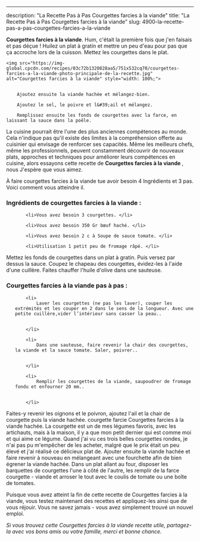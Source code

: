 ---
description: "La Recette Pas à Pas Courgettes farcies à la viande"
title: "La Recette Pas à Pas Courgettes farcies à la viande"
slug: 4900-la-recette-pas-a-pas-courgettes-farcies-a-la-viande

<p>
	<strong>Courgettes farcies à la viande</strong>. 
	Hum, c&#39;était la première fois que j&#39;en faisais et pas déçue ! Huilez un plat à gratin et mettre un peu d&#39;eau pour pas que ça accroche lors de la cuisson. Mettez les courgettes dans le plat.
</p>
<p>
	
	<img src="https://img-global.cpcdn.com/recipes/03c72b1320828aa5/751x532cq70/courgettes-farcies-a-la-viande-photo-principale-de-la-recette.jpg" alt="Courgettes farcies à la viande" style="width: 100%;">
	
	
		Ajoutez ensuite la viande hachée et mélangez-bien.
	
		Ajoutez le sel, le poivre et l&#39;ail et mélangez.
	
		Remplissez ensuite les fonds de courgettes avec la farce, en laissant la sauce dans la poêle.
	
</p>

La cuisine pourrait être l'une des plus anciennes compétences au monde. Cela n'indique pas qu'il existe des limites à la compréhension offerte au cuisinier qui envisage de renforcer ses capacités. Même les meilleurs chefs, même les professionnels, peuvent constamment découvrir de nouveaux plats, approches et techniques pour améliorer leurs compétences en cuisine, alors essayons cette recette de <strong> Courgettes farcies à la viande </strong>, nous J'espère que vous aimez.

<!--inarticleads1-->

À faire courgettes farcies à la viande tue avoir besoin 4 Ingrédients et 3 pas. Voici comment vous atteindre il.

<h3>Ingrédients de courgettes farcies à la viande :</h3>

<ol>
	
		<li>Vous avez besoin 3 courgettes. </li>
	
		<li>Vous avez besoin 350 Gr bœuf haché. </li>
	
		<li>Vous avez besoin 2 c à Soupe de sauce tomate. </li>
	
		<li>Utilisation 1 petit peu de fromage râpé. </li>
	
</ol>

Mettez les fonds de courgettes dans un plat à gratin. Puis versez par dessus la sauce. Coupez le chapeau des courgettes, évidez-les à l&#39;aide d&#39;une cuillère. Faites chauffer l&#39;huile d&#39;olive dans une sauteuse. 

<!--inarticleads2-->

<h3>Courgettes farcies à la viande pas à pas :</h3>

<ol>
	
		<li>
			Laver les courgettes (ne pas les laver), couper les extrémités et les couper en 2 dans le sens de la longueur. Avec une petite cuillère,vider l’intérieur sans casser la peau..
			
			
		</li>
	
		<li>
			Dans une sauteuse, faire revenir la chair des courgettes, la viande et la sauce tomate. Saler, poivrer..
			
			
		</li>
	
		<li>
			Remplir les courgettes de la viande, saupoudrer de fromage fondu et enfourner 20 mm..
			
			
		</li>
	
</ol>

Faites-y revenir les oignons et le poivron, ajoutez l&#39;ail et la chair de courgette puis la viande hachée. courgette farcie Courgettes farcies à la viande hachée. La courgette est un de mes légumes favoris, avec les artichauts, mais à la maison, il y a que mon petit dernier qui est comme moi et qui aime ce légume. Quand j&#39;ai vu ces trois belles courgettes rondes, je n&#39;ai pas pu m&#39;empêcher de les acheter, malgré que le prix était un peu élevé et j&#39;ai réalisé ce délicieux plat de. Ajouter ensuite la viande hachée et faire revenir à nouveau en mélangeant avec une fourchette afin de bien égrener la viande hachée. Dans un plat allant au four, disposer les barquettes de courgettes l&#39;une à côté de l&#39;autre, les remplir de la farce courgette - viande et arroser le tout avec le coulis de tomate ou une boîte de tomates. 

<!--inarticleads1-->

<p>
Puisque vous avez atteint la fin de cette recette de Courgettes farcies à la viande, vous testez maintenant des recettes et appliquez-les ainsi que de vous réjouir. Vous ne savez jamais - vous avez simplement trouvé un nouvel emploi.
</p>

<p>
<i>Si vous trouvez cette Courgettes farcies à la viande recette utile, partagez-la avec vos bons amis ou votre famille, merci et bonne chance.</i>
</p>
